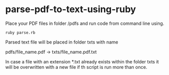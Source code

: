 # parse-pdf-to-text-using-ruby

Place your PDF files in folder /pdfs
and run code from command line using.

`ruby parse.rb`

Parsed text file will be placed in folder txts with name

pdfs/file_name.pdf -> txts/file_name.pdf.txt

In case a file with an extension \*.txt already exists within the folder txts it will be overwritten with a new file if th script is run more than once. 